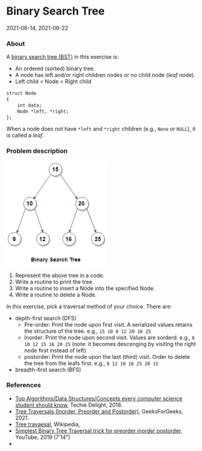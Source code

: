 # Binary Search Tree

2021-06-14, 2021-06-22

### About

A [binary search tree (BST)](https://en.wikipedia.org/wiki/Binary_search_tree) in this exercise is:

- An ordered (sorted) binary tree.
- A node has left and/or right children nodes or no child node (*leaf* node).
- Left child < Node < Right child

```
struct Node
{
    int data;
    Node *left, *right;
};
```

When a node does not have `*left` and `*right` children (e.g., `None` or `NULL`), it is called a *leaf*.

### Problem description

![Binary tree sample](./BinaryTreeImage.png)

1. Represent the above tree in a code.
2. Write a routine to print the tree.
3. Write a routine to insert a Node into the specified Node.
4. Write a routine to delete a Node.

In this exercise, pick a traversal method of your choice. There are:

- depth-first search (DFS)
    - Pre-order: Print the node upon first visit. A serialized values retains the structure of the tree. e.g., `15 10 8 12 20 16 25`
    - Inorder: Print the node upon second visit. Values are sorderd. e.g., `8 10 12 15 16 20 25` (note: it becomes descenging by visiting the right node first instead of left)
    - postorder: Print the node upon the last (third) visit. Order to delete the tree from the leafs first. e.g., `8 12 10 16 25 20 15`
- breadth-first search (BFS)

### References

- [Top Algorithms/Data Structures/Concepts every computer science student should know](https://medium.com/techie-delight/top-algorithms-data-structures-concepts-every-computer-science-student-should-know-e0549c67b4ac), Techie Delight, 2018.
- [Tree Traversals (Inorder, Preorder and Postorder)](https://www.geeksforgeeks.org/tree-traversals-inorder-preorder-and-postorder/), GeeksForGeeks, 2021.
- [Tree travaesal](https://en.wikipedia.org/wiki/Tree_traversal), Wikipedia,
- [Simplest Binary Tree Traversal trick for preorder inorder postorder](https://www.youtube.com/watch?v=WLvU5EQVZqY), YouTube, 2019 (7'14")
- 